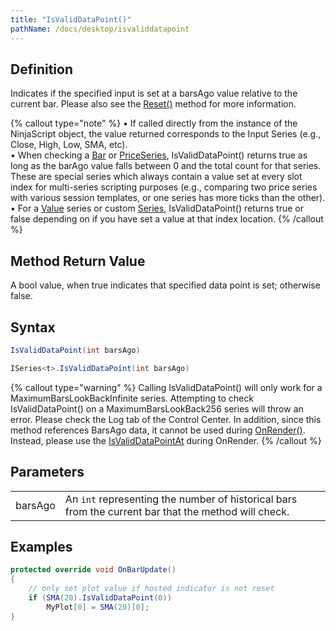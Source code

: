 ```yaml
---
title: "IsValidDataPoint()"
pathName: /docs/desktop/isvaliddatapoint
---
```


## Definition

Indicates if the specified input is set at a barsAgo value relative to the current bar. Please also see the [Reset()](/docs/desktop/reset) method for more information.

{% callout type="note" %}
• If called directly from the instance of the NinjaScript object, the value returned corresponds to the Input Series (e.g., Close, High, Low, SMA, etc).  
• When checking a [Bar](/docs/desktop/bars) or [PriceSeries](/docs/desktop/priceseries), IsValidDataPoint() returns true as long as the barAgo value falls between 0 and the total count for that series. These are special series which always contain a value set at every slot index for multi-series scripting purposes (e.g., comparing two price series with various session templates, or one series has more ticks than the other).  
• For a [Value](/docs/desktop/value) series or custom [Series<t>](/docs/desktop/seriest), IsValidDataPoint() returns true or false depending on if you have set a value at that index location.
{% /callout %}

## Method Return Value

A bool value, when true indicates that specified data point is set; otherwise false.

## Syntax

```csharp
IsValidDataPoint(int barsAgo)

ISeries<t>.IsValidDataPoint(int barsAgo)
```

{% callout type="warning" %}
Calling IsValidDataPoint() will only work for a MaximumBarsLookBackInfinite series. Attempting to check IsValidDataPoint() on a MaximumBarsLookBack256 series will throw an error. Please check the Log tab of the Control Center. In addition, since this method references BarsAgo data, it cannot be used during [OnRender()](/docs/desktop/onrender). Instead, please use the [IsValidDataPointAt](/docs/desktop/isvaliddatapointat) during OnRender.
{% /callout %}

## Parameters

|  |  |
| --- | --- |
| barsAgo | An `int` representing the number of historical bars from the current bar that the method will check. |

## Examples

```csharp
protected override void OnBarUpdate()
{
    // only set plot value if hosted indicator is not reset
    if (SMA(20).IsValidDataPoint(0))
        MyPlot[0] = SMA(20)[0];
}
```